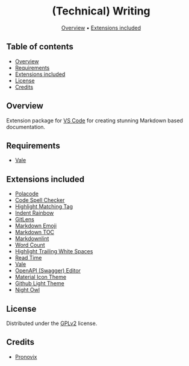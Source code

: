 <div align="center">

# (Technical) Writing

[Overview](#overview)
•
[Extensions included](#extensions-included)

</div>

## Table of contents

- [Overview](#overview)
- [Requirements](#requirements)
- [Extensions included](#extensions-included)
- [License](#license)
- [Credits](#credits)

## Overview

Extension package for [VS Code](https://code.visualstudio.com/ "Link to website of VS Code") for creating stunning Markdown based documentation.

## Requirements

- [Vale](https://errata-ai.github.io/vale/ "Link to Vale linter")

## Extensions included

- [Polacode](https://marketplace.visualstudio.com/items?itemName=pnp.polacode "Link to polacode extension")
- [Code Spell Checker](https://marketplace.visualstudio.com/items?itemName=streetsidesoftware.code-spell-checker "Link to code spell checker extension")
- [Highlight Matching Tag](https://marketplace.visualstudio.com/items?itemName=vincaslt.highlight-matching-tag "Link to matching tag extension")
- [Indent Rainbow](https://marketplace.visualstudio.com/items?itemName=oderwat.indent-rainbow "Link to indent extension")
- [GitLens](https://marketplace.visualstudio.com/items?itemName=eamodio.gitlens "Link to GitLens")
- [Markdown Emoji](https://marketplace.visualstudio.com/items?itemName=bierner.markdown-emoji "Link to MD emoji extension")
- [Markdown TOC](https://marketplace.visualstudio.com/items?itemName=AlanWalk.markdown-toc "Link to MD toc extension")
- [Markdownlint](https://marketplace.visualstudio.com/items?itemName=DavidAnson.vscode-markdownlint)
- [Word Count](https://marketplace.visualstudio.com/items?itemName=ms-vscode.wordcount "Link to word count extension")
- [Highlight Trailing White Spaces](https://marketplace.visualstudio.com/items?itemName=ybaumes.highlight-trailing-white-spaces "Link to trailing spaces extension")
- [Read Time](https://marketplace.visualstudio.com/items?itemName=johnpapa.read-time "Link to read time extension")
- [Vale](https://marketplace.visualstudio.com/items?itemName=errata-ai.vale-server "Link to Vale extension")
- [OpenAPI (Swagger) Editor](https://marketplace.visualstudio.com/items?itemName=42Crunch.vscode-openapi "Link to OpenAPI extension")
- [Material Icon Theme](https://marketplace.visualstudio.com/items?itemName=PKief.material-icon-theme "Link to icon theme")
- [Github Light Theme](https://marketplace.visualstudio.com/items?itemName=Hyzeta.vscode-theme-github-light "Link to GitHub theme")
- [Night Owl](https://marketplace.visualstudio.com/items?itemName=sdras.night-owl&WT.mc_id=twitter-social-sdras "Link to Night Owl theme")

## License

Distributed under the [GPLv2](https://www.gnu.org/licenses/old-licenses/gpl-2.0.en.html "Link to license") license.

## Credits

- [Pronovix](https://pronovix.com/ "Link to Pronovix website")
